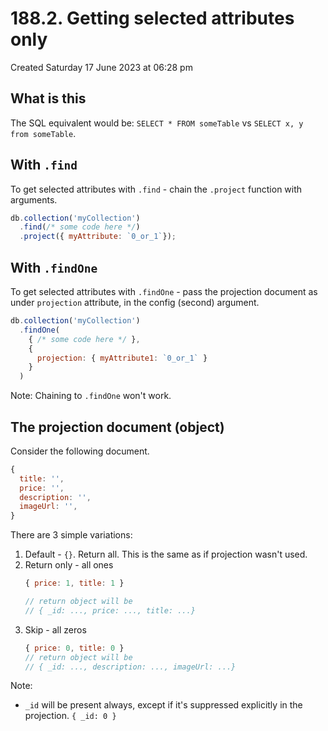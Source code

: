 # 188.2. Getting selected attributes only
Created Saturday 17 June 2023 at 06:28 pm

## What is this
The SQL equivalent would be: `SELECT * FROM someTable` vs `SELECT x, y from someTable`.


## With `.find`
To get selected attributes with `.find` - chain the `.project` function with arguments.

```js
db.collection('myCollection')
  .find(/* some code here */)
  .project({ myAttribute: `0_or_1`});
```


## With `.findOne`
To get selected attributes with `.findOne` - pass the projection document as under `projection` attribute, in the config (second) argument.

```js
db.collection('myCollection')
  .findOne(
    { /* some code here */ },
    {
	  projection: { myAttribute1: `0_or_1` }
    }
  )
```
Note: Chaining to `.findOne` won't work.


## The projection document (object)
Consider the following document.
```js
{
  title: '',
  price: '',
  description: '',
  imageUrl: '',
}
```

There are 3 simple variations:
1. Default - `{}`. Return all. This is the same as if projection wasn't used.
2. Return only - all ones
	```js
	{ price: 1, title: 1 }

	// return object will be
	// { _id: ..., price: ..., title: ...}
	```
3. Skip - all zeros
	```js
	{ price: 0, title: 0 }
	// return object will be
	// { _id: ..., description: ..., imageUrl: ...}
	```

Note:
- `_id` will be present always, except if it's suppressed explicitly in the projection. `{ _id: 0 }`